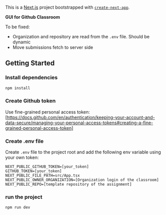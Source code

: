 This is a [Next.js](https://nextjs.org) project bootstrapped with [`create-next-app`](https://nextjs.org/docs/app/api-reference/cli/create-next-app).

**GUI for Github Classroom** 

To be fixed: 
- Organization and repository are read from the `.env` file. Should be dynamic
- Move submissions fetch to server side

## Getting Started

### Install dependencies
```bash
npm install
```
### Create Github token
Use fine-grained personal access token: [https://docs.github.com/en/authentication/keeping-your-account-and-data-secure/managing-your-personal-access-tokens#creating-a-fine-grained-personal-access-token]

### Create .env file
Create `.env` file to the project root and add the following env variable using your own token:
```
NEXT_PUBLIC_GITHUB_TOKEN=[your_token]
GITHUB_TOKEN=[your_token]
NEXT_PUBLIC_FILE_PATH=src/App.tsx
NEXT_PUBLIC_OWNER_ORGANIZATION=[Organization login of the classroom]
NEXT_PUBLIC_REPO=[template repository of the assignment]
```
### run the project
```
npm run dev
```
